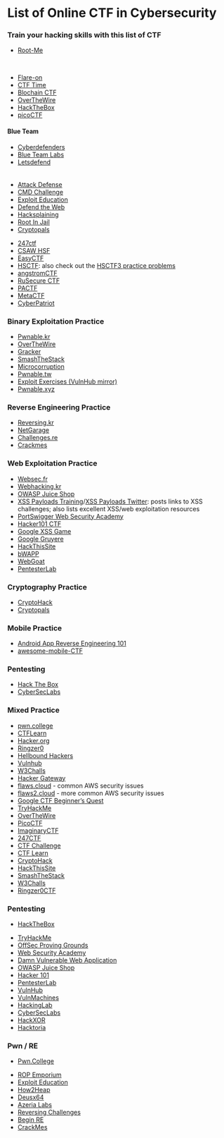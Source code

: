 # List of Online CTF in Cybersecurity
<h3>Train your hacking skills with this list of CTF</h3>
<ul>
    <li><a href="https://www.root-me.org">Root-Me</a></li>
</ul>
<br>
<ul>
  <li><a href="http://flare-on.com/">Flare-on</a></li>
  <li><a href="https://ctftime.org/ctfs">CTF Time</a></li>
  <li><a href="https://github.com/minaminao/ctf-blockchain?utm_source=pocket_mylist">Blochain CTF</a></li>
  <li><a href="https://overthewire.org/wargames/">OverTheWire</a></li>
  <li><a href="https://www.hackthebox.com/">HackTheBox</a></li>
  <li><a href="https://picoctf.org/">picoCTF</a></li>
</ul>
  <h4>Blue Team</h4>
<ul>
  <li><a href="https://cyberdefenders.org/blueteam-ctf-challenges/">Cyberdefenders</a></li>
  <li><a href="https://blueteamlabs.online">Blue Team Labs</a></li>
  <li><a href="https://app.letsdefend.io/training/">Letsdefend</a></li>
  <br>
  <br>
  <li><a href="https://attackdefense.com/">Attack Defense</a></li>
  <li><a href="https://cmdchallenge.com/">CMD Challenge</a></li>
  <li><a href="https://exploit.education/">Exploit Education</a></li>
  <li><a href="https://defendtheweb.net/">Defend the Web</a></li>
  <li><a href="https://www.hacksplaining.com/lessons">Hacksplaining</a></li>
  <li><a href="https://rootinjail.com/index.html#">Root In Jail</a></li>
  <li><a href="https://cryptopals.com/">Cryptopals</a></li>
</ul>
<ul>
<li><a href="https://247ctf.com/">247ctf</a></li>
<li><a href="https://hsf.csaw.io/">CSAW HSF</a></li>
<li><a href="https://www.easyctf.com/">EasyCTF</a></li>
<li>
<a href="https://hsctf.com/">HSCTF</a>: also check out the <a href="https://jacobedelman.gitbooks.io/hsctf-3-practice-problems/content/">HSCTF3 practice problems</a>
</li>
<li><a href="https://angstromctf.com/">angstromCTF</a></li>
<li><a href="https://www.radford.edu/content/csat/home/itec/rusecure-ctf-contest.html">RuSecure CTF</a></li>
<li><a href="https://2019.pactf.com/">PACTF</a></li>
<li><a href="https://www.metactf.com/">MetaCTF</a></li>
<li><a href="https://www.uscyberpatriot.org/Pages/Announcements/CyberPatriot-X-Competition-Timeline.aspx">CyberPatriot</a></li>
</ul>
<h3 id="binary-exploitation-practice">
<span class="mr-2">Binary Exploitation Practice</span><a href="#binary-exploitation-practice" class="anchor text-muted"><i class="fas fa-hashtag"></i></a>
</h3>
<ul>
<li><a href="http://pwnable.kr">Pwnable.kr</a></li>
<li><a href="http://overthewire.org/wargames/">OverTheWire</a></li>
<li><a href="http://gracker.org/">Gracker</a></li>
<li><a href="http://smashthestack.org/">SmashTheStack</a></li>
<li><a href="https://microcorruption.com/login">Microcorruption</a></li>
<li><a href="https://pwnable.tw/">Pwnable.tw</a></li>
<li><a href="https://www.vulnhub.com/series/exploit-exercises,11/">Exploit Exercises (VulnHub mirror)</a></li>
<li><a href="https://pwnable.xyz/">Pwnable.xyz</a></li>
</ul>
<h3 id="reverse-engineering-practice">
<span class="mr-2">Reverse Engineering Practice</span><a href="#reverse-engineering-practice" class="anchor text-muted"><i class="fas fa-hashtag"></i></a>
</h3>
<ul>
<li><a href="http://reversing.kr">Reversing.kr</a></li>
<li><a href="https://io.netgarage.org/">NetGarage</a></li>
<li><a href="https://challenges.re/">Challenges.re</a></li>
<li><a href="https://crackmes.one/">Crackmes</a></li>
</ul>
<h3 id="web-exploitation-practice">
<span class="mr-2">Web Exploitation Practice</span><a href="#web-exploitation-practice" class="anchor text-muted"><i class="fas fa-hashtag"></i></a>
</h3>
<ul>
<li><a href="http://websec.fr/">Websec.fr</a></li>
<li><a href="http://webhacking.kr">Webhacking.kr</a></li>
<li><a href="https://owasp.org/www-project-juice-shop/">OWASP Juice Shop</a></li>
<li>
<a href="http://www.xss-payloads.com/tools-list.html?t#category=training">XSS Payloads Training</a>/<a href="https://twitter.com/XssPayloads">XSS Payloads Twitter</a>: posts links to XSS challenges; also lists excellent XSS/web exploitation resources</li>
<li><a href="https://portswigger.net/web-security">PortSwigger Web Security Academy</a></li>
<li><a href="https://ctf.hacker101.com/ctf">Hacker101 CTF</a></li>
<li><a href="https://xss-game.appspot.com/">Google XSS Game</a></li>
<li><a href="http://google-gruyere.appspot.com/">Google Gruyere</a></li>
<li><a href="https://www.hackthissite.org/">HackThisSite</a></li>
<li><a href="http://www.itsecgames.com/">bWAPP</a></li>
<li><a href="http://webappsecmovies.sourceforge.net/webgoat/">WebGoat</a></li>
<li><a href="https://pentesterlab.com/">PentesterLab</a></li>
</ul>
<h3 id="cryptography-practice">
<span class="mr-2">Cryptography Practice</span><a href="#cryptography-practice" class="anchor text-muted"><i class="fas fa-hashtag"></i></a>
</h3>
<ul>
<li><a href="https://cryptohack.org/">CryptoHack</a></li>
<li><a href="https://cryptopals.com/">Cryptopals</a></li>
</ul>
<h3 id="mobile-practice">
<span class="mr-2">Mobile Practice</span><a href="#mobile-practice" class="anchor text-muted"><i class="fas fa-hashtag"></i></a>
</h3>
<ul>
<li><a href="https://maddiestone.github.io/AndroidAppRE/">Android App Reverse Engineering 101</a></li>
<li><a href="https://github.com/xtiankisutsa/awesome-mobile-CTF">awesome-mobile-CTF</a></li>
</ul>
<h3 id="pentesting">
<span class="mr-2">Pentesting</span><a href="#pentesting" class="anchor text-muted"><i class="fas fa-hashtag"></i></a>
</h3>
<ul>
<li><a href="https://www.hackthebox.eu/">Hack The Box</a></li>
<li><a href="https://www.cyberseclabs.co.uk/">CyberSecLabs</a></li>
</ul>
<h3 id="mixed-practice">
<span class="mr-2">Mixed Practice</span><a href="#mixed-practice" class="anchor text-muted"><i class="fas fa-hashtag"></i></a>
</h3>
<ul>
<li><a href="https://pwn.college/">pwn.college</a></li>
<li><a href="https://ctflearn.com/">CTFLearn</a></li>
<li><a href="http://www.hacker.org/challenge/">Hacker.org</a></li>
<li><a href="https://ringzer0team.com/challenges">Ringzer0</a></li>
<li><a href="https://www.hellboundhackers.org/">Hellbound Hackers</a></li>
<li><a href="https://www.vulnhub.com/">Vulnhub</a></li>
<li><a href="https://w3challs.com/">W3Challs</a></li>
<li><a href="https://www.hackergateway.com/">Hacker Gateway</a></li>
<li><a href="http://flaws.cloud/">flaws.cloud</a> - common AWS security issues</li>
<li><a href="http://flaws2.cloud">flaws2.cloud</a> - more common AWS security issues</li>
<li><a href="https://capturetheflag.withgoogle.com/beginners-quest">Google CTF Beginner’s Quest</a></li>
<li><a href="https://tryhackme.com/">TryHackMe</a></li>
<li><a href="https://overthewire.org/wargames" rel="nofollow">OverTheWire</a></li>
<li><a href="https://play.picoctf.org" rel="nofollow">PicoCTF</a></li>
<li><a href="https://imaginaryctf.org" rel="nofollow">ImaginaryCTF</a></li>
<li><a href="https://247ctf.com" rel="nofollow">247CTF</a></li>
<li><a href="https://ctfchallenge.com" rel="nofollow">CTF Challenge</a></li>
<li><a href="https://ctflearn.com" rel="nofollow">CTF Learn</a></li>
<li><a href="https://cryptohack.org" rel="nofollow">CryptoHack</a></li>
<li><a href="https://www.hackthissite.org" rel="nofollow">HackThisSite</a></li>
<li><a href="http://smashthestack.org/wargames.html" rel="nofollow">SmashTheStack</a></li>
<li><a href="https://w3challs.com/challenges" rel="nofollow">W3Challs</a></li>
<li><a href="https://ringzer0ctf.com/challenges" rel="nofollow">Ringzer0CTF</a></li>
</ul>
<h3>Pentesting</h3>
<ul>
<li><p dir="auto"><a href="https://app.hackthebox.eu" rel="nofollow">HackTheBox</a></li>
<li><a href="https://tryhackme.com" rel="nofollow">TryHackMe</a></li>
<li><a href="https://www.offensive-security.com/labs" rel="nofollow">OffSec Proving Grounds</a></li>
<li><a href="https://portswigger.net/web-security" rel="nofollow">Web Security Academy</a></li>
<li><a href="https://github.com/digininja/DVWA">Damn Vulnerable Web Application</a></li>
<li><a href="https://github.com/juice-shop/juice-shop-ctf">OWASP Juice Shop</a></li>
<li><a href="https://ctf.hacker101.com" rel="nofollow">Hacker 101</a></li>
<li><a href="https://pentesterlab.com" rel="nofollow">PentesterLab</a></li>
<li><a href="https://www.vulnhub.com" rel="nofollow">VulnHub</a></li>
<li><a href="https://www.vulnmachines.com" rel="nofollow">VulnMachines</a></li>
<li><a href="https://www.hacking-lab.com/index.html" rel="nofollow">HackingLab</a></li>
<li><a href="https://www.cyberseclabs.co.uk" rel="nofollow">CyberSecLabs</a></li>
<li><a href="https://hackxor.net" rel="nofollow">HackXOR</a></li>
<li><a href="https://hacktoria.com" rel="nofollow">Hacktoria</a></li></p>
</ul>
<h3>Pwn / RE</h3>
<ul>
<li><p dir="auto"><a href="https://pwn.college" rel="nofollow">Pwn.College</a></li>
<li><a href="https://ropemporium.com" rel="nofollow">ROP Emporium</a></li>
<li><a href="https://exploit.education" rel="nofollow">Exploit Education</a></li>
<li><a href="https://github.com/shellphish/how2heap">How2Heap</a></li>
<li><a href="https://deusx64.ai" rel="nofollow">Deusx64</a></li>
<li><a href="https://azeria-labs.com/writing-arm-assembly-part-1" rel="nofollow">Azeria Labs</a></li>
<li><a href="https://challenges.re" rel="nofollow">Reversing Challenges</a></li>
<li><a href="https://www.begin.re" rel="nofollow">Begin RE</a></li>
<li><a href="https://crackmes.one" rel="nofollow">CrackMes</a></li></p>
</ul>
